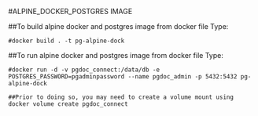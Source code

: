 #ALPINE_DOCKER_POSTGRES IMAGE

##To build alpine docker and postgres image from docker file Type:

    #docker build . -t pg-alpine-dock

##To run alpine docker and postgres image from docker file Type:

    #docker run -d -v pgdoc_connect:/data/db -e POSTGRES_PASSWORD=pgadminpassword --name pgdoc_admin -p 5432:5432 pg-alpine-dock

    ##Prior to doing so, you may need to create a volume mount using 
    docker volume create pgdoc_connect
